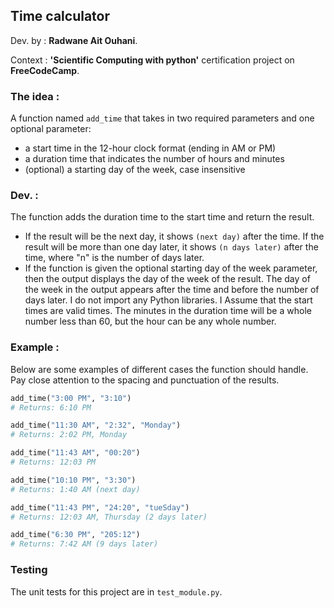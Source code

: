 ## Time calculator

Dev. by : **Radwane Ait Ouhani**.

Context : **'Scientific Computing with python'** certification project on **FreeCodeCamp**.

### The idea :

A function named `add_time` that takes in two required parameters and one optional parameter:
* a start time in the 12-hour clock format (ending in AM or PM) 
* a duration time that indicates the number of hours and minutes
* (optional) a starting day of the week, case insensitive


### Dev. :
The function adds the duration time to the start time and return the result.

* If the result will be the next day, it shows `(next day)` after the time. If the result will be more than one day later, it shows `(n days later)` after the time, where "n" is the number of days later.
* If the function is given the optional starting day of the week parameter, then the output displays the day of the week of the result. The day of the week in the output appears after the time and before the number of days later.
I do not import any Python libraries. I Assume that the start times are valid times. The minutes in the duration time will be a whole number less than 60, but the hour can be any whole number.

### Example :

Below are some examples of different cases the function should handle. Pay close attention to the spacing and punctuation of the results.
```py
add_time("3:00 PM", "3:10")
# Returns: 6:10 PM

add_time("11:30 AM", "2:32", "Monday")
# Returns: 2:02 PM, Monday

add_time("11:43 AM", "00:20")
# Returns: 12:03 PM

add_time("10:10 PM", "3:30")
# Returns: 1:40 AM (next day)

add_time("11:43 PM", "24:20", "tueSday")
# Returns: 12:03 AM, Thursday (2 days later)

add_time("6:30 PM", "205:12")
# Returns: 7:42 AM (9 days later)
```


### Testing 

The unit tests for this project are in `test_module.py`. 

